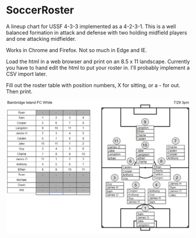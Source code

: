 # SoccerRoster

A lineup chart for USSF 4-3-3 implemented as a 4-2-3-1.
This is a well balanced formation in attack and defense with two holding
midfield players and one attacking midfielder.

Works in Chrome and Firefox.  Not so much in Edge and IE.

Load the html in a web browser and print on an 8.5 x 11 landscape.
Currently you have to hand edit the html to put your roster in.
I'll probably implement a CSV import later.

Fill out the roster table with position numbers, X for sitting, or a - for out.
Then print.

![example.png](https://raw.githubusercontent.com/jvandervort/SoccerRoster/master/example.png)